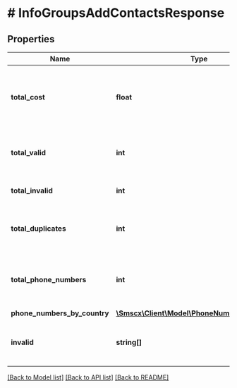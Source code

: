 # # InfoGroupsAddContactsResponse

## Properties

Name | Type | Description | Notes
------------ | ------------- | ------------- | -------------
**total_cost** | **float** | Total cost to send a message to the phone numbers added to group |
**total_valid** | **int** | Total valid phone numbers added to the group |
**total_invalid** | **int** | Total invalid phone numbers |
**total_duplicates** | **int** | Total duplicates phone numbers found |
**total_phone_numbers** | **int** | Total submitted phone numbers to be added to the group |
**phone_numbers_by_country** | [**\Smscx\Client\Model\PhoneNumbersByCountry**](PhoneNumbersByCountry.md) |  |
**invalid** | **string[]** | List with all the invalid phone numbers detected |

[[Back to Model list]](../../README.md#models) [[Back to API list]](../../README.md#endpoints) [[Back to README]](../../README.md)
